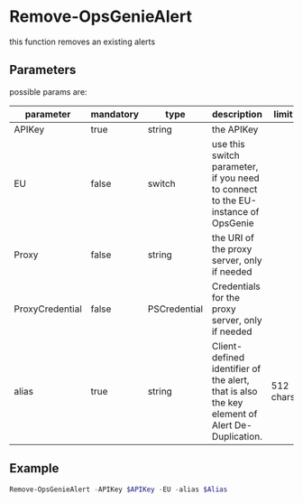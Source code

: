 ﻿# Remove-OpsGenieAlert

this function removes an existing alerts

## Parameters

possible params are:

parameter | mandatory | type | description | limit
---|---|---|---|---
APIKey | true | string | the APIKey
EU | false | switch | use this switch parameter, if you need to connect to the EU-instance of OpsGenie
Proxy | false | string | the URI of the proxy server, only if needed
ProxyCredential | false | PSCredential | Credentials for the proxy server, only if needed
alias | true | string | Client-defined identifier of the alert, that is also the key element of Alert De-Duplication.|512 chars

## Example

```PowerShell
Remove-OpsGenieAlert -APIKey $APIKey -EU -alias $Alias
```

